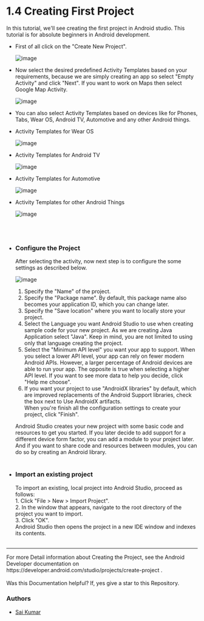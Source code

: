 # 1.4 Creating First Project

In this tutorial, we'll see creating the first project in Android studio. This tutorial is for absolute beginners in Android development. 

+ First of all click on the "Create New Project".
 
  ![image](https://user-images.githubusercontent.com/42228297/134822022-3fb3d3dd-5b33-4ba2-9470-af01ad472d8d.png)


+ Now select the desired predefined Activity Templates based on your requirements, because we are simply creating an app so select "Empty Activity" and click "Next". If you want to work on Maps then select Google Map Activity.
 
  ![image](https://user-images.githubusercontent.com/42228297/135332697-805d3fb6-d3f0-4486-9241-417b602c08df.png)


+ You can also select Activity Templates based on devices like for Phones, Tabs, Wear OS, Android TV, Automotive and any other Android things.
+ Activity Templates for Wear OS

  ![image](https://user-images.githubusercontent.com/42228297/135334018-33344721-5fc9-4654-bee9-cd6cb0a62c92.png)

+ Activity Templates for Android TV

  ![image](https://user-images.githubusercontent.com/42228297/135334579-0c85ab82-df71-46fc-8733-9348506d7b84.png)


+ Activity Templates for Automotive

  ![image](https://user-images.githubusercontent.com/42228297/135334908-cdf2bc30-6504-456b-8bfa-778c339c314e.png)

+ Activity Templates for other Android Things

  ![image](https://user-images.githubusercontent.com/42228297/135335069-14b8268f-7bc4-490e-a2b9-8d271592e4fa.png)
<br>
<br>


+ <h3>Configure the Project</h3>
   After selecting the activity, now next step is to configure the some settings as described below.<br>
  
   ![image](https://user-images.githubusercontent.com/42228297/135341669-79ebd5c0-8bee-4d9b-93e1-8c04310aaa61.png)

  
  1. Specify the "Name" of the project. <br>
  2. Specify the "Package name". By default, this package name also becomes your application ID, which you can change later. <br>
  3. Specify the "Save location" where you want to locally store your project. <br>
  4. Select the Language you want Android Studio to use when creating sample code for your new project. As we are creating Java Application select "Java". Keep in mind, you     are not limited to using only that language creating the project. <br>
  5. Select the "Minimum API level" you want your app to support. When you select a lower API level, your app can rely on fewer modern Android APIs. However, a larger           percentage of Android devices are able to run your app. The opposite is true when selecting a higher API level. If you want to see more data to help you decide, click "Help me choose".
  6. If you want your project to use "AndroidX libraries" by default, which are improved replacements of the Android Support libraries, check the box next to Use AndroidX       artifacts. <br>
  When you're finish all the configuration settings to create your project, click "Finish". <br>
  
  
  Android Studio creates your new project with some basic code and resources to get you started. If you later decide to add support for a different device form factor, you can add a module to your project later. And if you want to share code and resources between modules, you can do so by creating an Android library. <br><br>


+ <h3>Import an existing project</h3>
  To import an existing, local project into Android Studio, proceed as follows:<br>
   1. Click "File > New > Import Project". <br>
   2. In the window that appears, navigate to the root directory of the project you want to import. <br>
   3. Click "OK". <br>
  Android Studio then opens the project in a new IDE window and indexes its contents. <br><br>
  
<hr>
For more Detail information about Creating the Project, see the Android Developer documentation on https://developer.android.com/studio/projects/create-project .
<br>
<br>
Was this Documentation helpful? If, yes give a star to this Repository.

### Authors
- [Sai Kumar](https://github.com/saigoud25)
